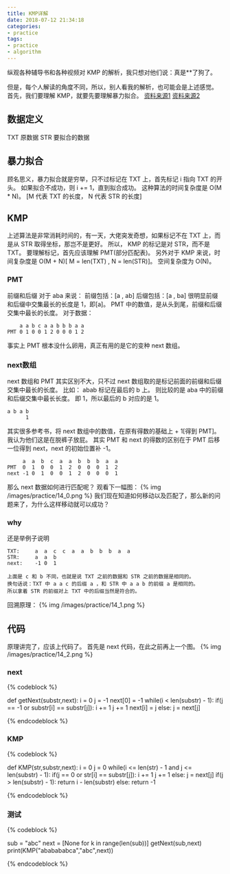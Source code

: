 ```yaml
---
title: KMP详解
date: 2018-07-12 21:34:18
categories:
- practice
tags:
- practice
- algorithm
---
```

纵观各种辅导书和各种视频对 KMP 的解析，我只想对他们说：真是**了狗了。
<!-- more -->
但是，每个人解读的角度不同，所以，别人看我的解析，也可能会是上述感觉。
首先，我们要理解 KMP，就要先要理解暴力拟合。
[资料来源1](https://www.zhihu.com/question/21923021/answer/281346746)
[资料来源2](https://www.bilibili.com/video/av11866460?from=search&seid=11184906092004577264)
## 数据定义
TXT 原数据
STR 要拟合的数据
## 暴力拟合
顾名思义，暴力拟合就是穷举，只不过标记在 TXT 上，首先标记 i 指向 TXT 的开头。
如果拟合不成功，则 i += 1，直到拟合成功。
这种算法的时间复杂度是 O(M * N)。 [M 代表 TXT 的长度， N 代表 STR 的长度]
## KMP
上述算法是非常消耗时间的，有一天，大佬突发奇想，如果标记不在 TXT 上，而是从 STR 取得坐标，那岂不是更好。
所以， KMP 的标记是对 STR，而不是 TXT。
要理解标记，首先应该理解 PMT(部分匹配表)。
另外对于 KMP 来说，时间复杂度是 O(M + N)[ M = len(TXT) , N = len(STR)]。
空间复杂度为 O(N)。
### PMT
前缀和后缀
对于 aba 来说：
前缀包括：[a , ab]
后缀包括：[a , ba]
很明显前缀和后缀中交集最长的长度是 1，即[a]。
PMT 中的数值，是从头到尾，前缀和后缀交集中最长的长度。
对于数据：

		a a b c a a b b b a a
	PMT 0 1 0 0 1 2 0 0 0 1 2

事实上 PMT 根本没什么卵用，真正有用的是它的变种 next 数组。
### next数组
next 数组和 PMT 其实区别不大，只不过 next 数组取的是标记前面的前缀和后缀交集中最长的长度。
比如： abab 标记在最后的 b 上。
则比较的是 aba 中的前缀和后缀交集中最长长度。
即 1，所以最后的 b 对应的是 1。

	a b a b
	      1

其实很多参考书，将 next 数组中的数值，在原有得数的基础上 + 1[得到 PMT]。我认为他们这是在脱裤子放屁。
其实 PMT 和 next 的得数的区别在于 PMT 后移一位得到 next，next 的初始位置补 -1。

		 a  a  b  c  a  a  b  b  b  a  a
	PMT  0  1  0  0  1  2  0  0  0  1  2
	next -1 0  1  0  0  1  2  0  0  0  1
	
那么 next 数据如何进行匹配呢？
观看下一幅图：
{% img /images/practice/14_0.png %}
我们现在知道如何移动以及匹配了，那么新的问题来了，为什么这样移动就可以成功？
### why
还是举例子说明

	TXT:	 a  a  c  c  a  a  b  b  b  a  a
	STR:     a  a  b
	next:    -1 0  1
	
	上面是 c 和 b 不同，也就是说 TXT 之前的数据和 STR 之前的数据是相同的。
	换句话说：TXT 中 a a c 的后缀 a ，和 STR 中 a a b 的前缀 a 是相同的。
	所以拿着 STR 的前缀对上 TXT 中的后缀当然是符合的。

回溯原理：
{% img /images/practice/14_1.png %}
	
## 代码
原理讲完了，应该上代码了。
首先是 next 代码，在此之前再上一个图。
{% img /images/practice/14_2.png %}
### next
{% codeblock %}

def getNext(substr,next):
    i = 0
    j = -1
    next[0] = -1
    while(i < len(substr) - 1):
        if(j == -1 or substr[i] == substr[j]):
            i += 1
            j += 1
            next[i] = j
        else:
            j = next[j]

{% endcodeblock %}
### KMP
{% codeblock %}

def KMP(str,substr,next):
    i = 0
    j = 0
    while(i <= len(str) - 1 and j <= len(substr) - 1):
        if(j == 0 or str[i] == substr[j]):
            i += 1
            j += 1
        else:
            j = next[j]
    if(j > len(substr) - 1):
        return i - len(substr)
    else:
        return -1

{% endcodeblock %}
### 测试
{% codeblock %}

sub = "abc"
next = [None for k in range(len(sub))]
getNext(sub,next)
print(KMP("ababababca","abc",next))

{% endcodeblock %}